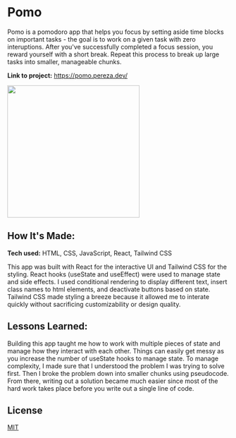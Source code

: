 # Pomo

Pomo is a pomodoro app that helps you focus by setting aside time blocks on important tasks - the goal is to work on a given task with zero interuptions. After you've successfully completed a focus session, you reward yourself with a short break. Repeat this process to break up large tasks into smaller, manageable chunks.

**Link to project:** https://pomo.pereza.dev/

<img src="https://github.com/anthonypz/focus-timer/blob/main/src/assets/pomo.webp" width='300'>

## How It's Made:

**Tech used:** HTML, CSS, JavaScript, React, Tailwind CSS

This app was built with React for the interactive UI and Tailwind CSS for the styling. React hooks (useState and useEffect) were used to manage state and side effects. I used conditional rendering to display different text, insert class names to html elements, and deactivate buttons based on state. Tailwind CSS made styling a breeze because it allowed me to interate quickly without sacrificing customizability or design quality.

## Lessons Learned:

Building this app taught me how to work with multiple pieces of state and manage how they interact with each other. Things can easily get messy as you increase the number of useState hooks to manage state. To manage complexity, I made sure that I understood the problem I was trying to solve first. Then I broke the problem down into smaller chunks using pseudocode. From there, writing out a solution became much easier since most of the hard work takes place before you write out a single line of code.

## License

[MIT](https://github.com/anthonypz/focus-timer/blob/main/LICENSE)
